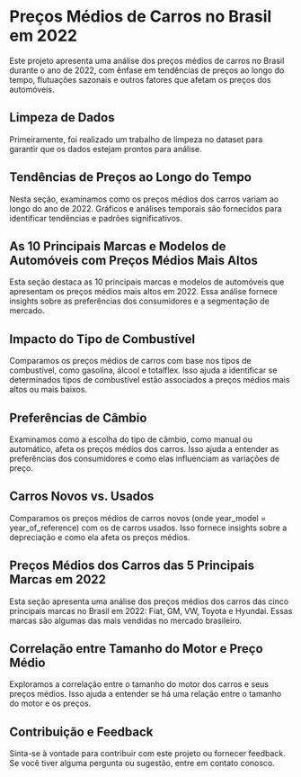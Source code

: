 # Preços Médios de Carros no Brasil em 2022

Este projeto apresenta uma análise dos preços médios de carros no Brasil durante o ano de 2022, com ênfase em tendências de preços ao longo do tempo, flutuações sazonais e outros fatores que afetam os preços dos automóveis.

## Limpeza de Dados

Primeiramente, foi realizado um trabalho de limpeza no dataset para garantir que os dados estejam prontos para análise.

## Tendências de Preços ao Longo do Tempo

Nesta seção, examinamos como os preços médios dos carros variam ao longo do ano de 2022. Gráficos e análises temporais são fornecidos para identificar tendências e padrões significativos.

## As 10 Principais Marcas e Modelos de Automóveis com Preços Médios Mais Altos

Esta seção destaca as 10 principais marcas e modelos de automóveis que apresentam os preços médios mais altos em 2022. Essa análise fornece insights sobre as preferências dos consumidores e a segmentação de mercado.

## Impacto do Tipo de Combustível

Comparamos os preços médios de carros com base nos tipos de combustível, como gasolina, álcool e totalflex. Isso ajuda a identificar se determinados tipos de combustível estão associados a preços médios mais altos ou mais baixos.

## Preferências de Câmbio

Examinamos como a escolha do tipo de câmbio, como manual ou automático, afeta os preços médios dos carros. Isso ajuda a entender as preferências dos consumidores e como elas influenciam as variações de preço.

## Carros Novos vs. Usados

Comparamos os preços médios de carros novos (onde year_model = year_of_reference) com os de carros usados. Isso fornece insights sobre a depreciação e como ela afeta os preços médios.

## Preços Médios dos Carros das 5 Principais Marcas em 2022

Esta seção apresenta uma análise dos preços médios dos carros das cinco principais marcas no Brasil em 2022: Fiat, GM, VW, Toyota e Hyundai. Essas marcas são algumas das mais vendidas no mercado brasileiro.

## Correlação entre Tamanho do Motor e Preço Médio

Exploramos a correlação entre o tamanho do motor dos carros e seus preços médios. Isso ajuda a entender se há uma relação entre o tamanho do motor e os preços.

## Contribuição e Feedback

Sinta-se à vontade para contribuir com este projeto ou fornecer feedback. Se você tiver alguma pergunta ou sugestão, entre em contato conosco.

